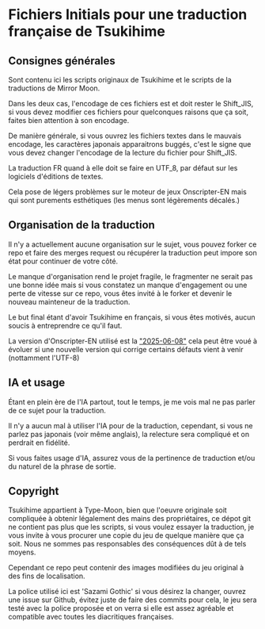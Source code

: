 # Fichiers Initials pour une traduction française de Tsukihime

## Consignes générales

Sont contenu ici les scripts originaux de Tsukihime et le scripts de la traductions de Mirror Moon.

Dans les deux cas, l'encodage de ces fichiers est et doit rester le Shift_JIS, si vous devez modifier ces fichiers pour quelconques raisons que ça soit, faites bien attention à son encodage.

De manière générale, si vous ouvrez les fichiers textes dans le mauvais encodage, les caractères japonais apparaitrons buggés, c'est le signe que vous devez changer l'encodage de la lecture du fichier pour Shift_JIS.

La traduction FR quand à elle doit se faire en UTF_8, par défaut sur les logiciels d'éditions de textes.

Cela pose de légers problèmes sur le moteur de jeux Onscripter-EN mais qui sont purements esthétiques (les menus sont légèrements décalés.)

## Organisation de la traduction

Il n'y a actuellement aucune organisation sur le sujet, vous pouvez forker ce repo et faire des merges request ou récupérer la traduction peut impore son état pour continuer de votre côté.

Le manque d'organisation rend le projet fragile, le fragmenter ne serait pas une bonne idée mais si vous constatez un manque d'engagement ou une perte de vitesse sur ce repo, vous êtes invité à le forker et devenir le nouveau mainteneur de la traduction.


Le but final étant d'avoir Tsukihime en français, si vous êtes motivés, aucun soucis à entreprendre ce qu'il faut.


La version d'Onscripter-EN utilisé est la ["2025-06-08"](https://github.com/Galladite27/ONScripter-EN/releases/tag/2025-06-08) cela peut être voué à évoluer si une nouvelle version qui corrige certains défauts vient à venir (nottamment l'UTF-8)

## IA et usage

Étant en plein ère de l'IA partout, tout le temps, je me vois mal ne pas parler de ce sujet pour la traduction.

Il n'y a aucun mal à utiliser l'IA pour de la traduction, cependant, si vous ne parlez pas japonais (voir même anglais), la relecture sera compliqué et on perdrait en fidélité.

Si vous faites usage d'IA, assurez vous de la pertinence de traduction et/ou du naturel de la phrase de sortie.

## Copyright

Tsukihime appartient à Type-Moon, bien que l'oeuvre originale soit compliquée à obtenir légalement des mains des propriétaires, ce dépot git ne contient pas plus que les scripts, si vous voulez essayer la traduction, je vous invite à vous procurer une copie du jeu de quelque manière que ça soit. Nous ne sommes pas responsables des conséquences dût à de tels moyens. 

Cependant ce repo peut contenir des images modifiées du jeu original à des fins de localisation.

La police utilisé ici est 'Sazami Gothic' si vous désirez la changer, ouvrez une issue sur Github, évitez juste de faire des commits pour cela, le jeu sera testé avec la police proposée et on verra si elle est assez agréable et compatible avec toutes les diacritiques françaises.